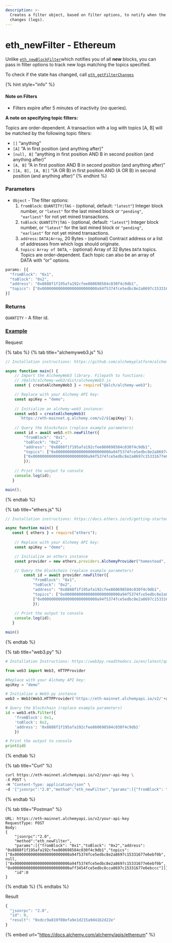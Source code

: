 ```yaml
---
description: >-
  Creates a filter object, based on filter options, to notify when the state
  changes (logs).
---
```


# eth\_newFilter - Ethereum

Unlike [`eth_newBlockFilter`](eth-newblockfilter.md)which notifies you of all **new** blocks, you can pass in filter options to track new logs matching the topics specified.&#x20;

To check if the state has changed, call [`eth_getFilterChanges`](https://docs.alchemy.com/alchemy/apis/ethereum/eth-getfilterchanges)

{% hint style="info" %}
#### Note on Filters

* Filters expire after 5 minutes of inactivity (no queries).&#x20;

**A note on specifying topic filters:**

Topics are order-dependent. A transaction with a log with topics \[A, B] will be matched by the following topic filters:

* `[]` “anything”
* `[A]` “A in first position (and anything after)”
* `[null, B]` “anything in first position AND B in second position (and anything after)”
* `[A, B]` “A in first position AND B in second position (and anything after)”
* `[[A, B], [A, B]]` “(A OR B) in first position AND (A OR B) in second position (and anything after)”
{% endhint %}

### **Parameters**

* `Object` - The filter options:
  1. `fromBlock`: `QUANTITY|TAG` - (optional, default: `"latest"`) Integer block number, or `"latest"` for the last mined block or `"pending"`, `"earliest"` for not yet mined transactions.
  2. `toBlock`: `QUANTITY|TAG` - (optional, default: `"latest"`) Integer block number, or `"latest"` for the last mined block or `"pending"`, `"earliest"` for not yet mined transactions.
  3. `address`: `DATA|Array`, 20 Bytes - (optional) Contract address or a list of addresses from which logs should originate.
  4. `topics`: `Array of DATA`, - (optional) Array of 32 Bytes `DATA` topics. Topics are order-dependent. Each topic can also be an array of DATA with “or” options.

```javascript
params: [{
  "fromBlock": "0x1",
  "toBlock": "0x2",
  "address": "0x8888f1f195afa192cfee860698584c030f4c9db1",
  "topics": ["0x000000000000000000000000a94f5374fce5edbc8e2a8697c15331677e6ebf0b", null, ["0x000000000000000000000000a94f5374fce5edbc8e2a8697c15331677e6ebf0b", "0x0000000000000000000000000aff3454fce5edbc8cca8697c15331677e6ebccc"]]
}]
```

### **Returns**

`QUANTITY` - A filter id.

### [**Example**](https://composer.alchemyapi.io/?composer\_state=%7B%22network%22%3A0%2C%22methodName%22%3A%22eth\_newFilter%22%2C%22paramValues%22%3A%5B%7B%22fromBlock%22%3A%220x1%22%2C%22toBlock%22%3A%220x2%22%2C%22address%22%3A%220x8888f1f195afa192cfee860698584c030f4c9db1%22%2C%22topics%22%3A%22%5B%5C%220x000000000000000000000000a94f5374fce5edbc8e2a8697c15331677e6ebf0b%5C%22%2C%20null%2C%20%5B%5C%220x000000000000000000000000a94f5374fce5edbc8e2a8697c15331677e6ebf0b%5C%22%2C%20%5C%220x0000000000000000000000000aff3454fce5edbc8cca8697c15331677e6ebccc%5C%22%5D%5D%22%7D%5D%7D)

Request

{% tabs %}
{% tab title="alchemyweb3.js" %}
```javascript
// Installation instructions: https://github.com/alchemyplatform/alchemy-web3

async function main() {
    // Import the AlchemyWeb3 library. Filepath to functions: 
	// /@alch/alchemy-web3/dist/alchemyWeb3.js
	const { createAlchemyWeb3 } = require("@alch/alchemy-web3");

   	// Replace with your Alchemy API key:
	const apiKey = "demo";
	
	// Initialize an alchemy-web3 instance:
	const web3 = createAlchemyWeb3(
	  `https://eth-mainnet.g.alchemy.com/v2/${apiKey}`);
	
	// Query the blockchain (replace example parameters)
    const id = await web3.eth.newFilter({
  		"fromBlock": "0x1",
  		"toBlock": "0x2",
  		"address": "0x8888f1f195afa192cfee860698584c030f4c9db1",
 		"topics": ["0x000000000000000000000000a94f5374fce5edbc8e2a8697c15331677e6ebf0b", null, 
 		["0x000000000000000000000000a94f5374fce5edbc8e2a8697c15331677e6ebf0b", "0x0000000000000000000000000aff3454fce5edbc8cca8697c15331677e6ebccc"]]
		}); 
    
	// Print the output to console
	console.log(id);
   }

main();
```
{% endtab %}

{% tab title="ethers.js" %}
```javascript
// Installation instructions: https://docs.ethers.io/v5/getting-started/#installing

async function main() {
   const { ethers } = require("ethers");
   
	// Replace with your Alchemy API key:
	const apiKey = "demo";

	// Initialize an ethers instance
	const provider = new ethers.providers.AlchemyProvider("homestead", apiKey);

	// Query the blockchain (replace example parameters)
    	const id = await provider.newFilter({
  			"fromBlock": "0x1",
  			"toBlock": "0x2",
  			"address": "0x8888f1f195afa192cfee860698584c030f4c9db1",
  			"topics": ["0x000000000000000000000000a94f5374fce5edbc8e2a8697c15331677e6ebf0b", null, 
  			["0x000000000000000000000000a94f5374fce5edbc8e2a8697c15331677e6ebf0b", "0x0000000000000000000000000aff3454fce5edbc8cca8697c15331677e6ebccc"]]}]
			}); 
    
	// Print the output to console
	console.log(id);
   }

main()
```
{% endtab %}

{% tab title="web3.py" %}
```python
# Installation Instructions: https://web3py.readthedocs.io/en/latest/quickstart.html#installation

from web3 import Web3, HTTPProvider

#Replace with your Alchemy API key:
apiKey = "demo"

# Initialize a Web3.py instance
web3 = Web3(Web3.HTTPProvider('https://eth-mainnet.alchemyapi.io/v2/'+apiKey))

# Query the blockchain (replace example parameters)
id = web3.eth.filter({
	'fromBlock': 0x1, 
	'toBlock': 0x2, 
	'address': '0x8888f1f195afa192cfee860698584c030f4c9db1'
	}) 

# Print the output to console
print(id)
```
{% endtab %}

{% tab title="Curl" %}
```bash
curl https://eth-mainnet.alchemyapi.io/v2/your-api-key \
-X POST \
-H "Content-Type: application/json" \
-d '{"jsonrpc":"2.0","method":"eth_newFilter","params":[{"fromBlock": "0x1","toBlock": "0x2","address": "0x8888f1f195afa192cfee860698584c030f4c9db1","topics": ["0x000000000000000000000000a94f5374fce5edbc8e2a8697c15331677e6ebf0b", null, ["0x000000000000000000000000a94f5374fce5edbc8e2a8697c15331677e6ebf0b", "0x0000000000000000000000000aff3454fce5edbc8cca8697c15331677e6ebccc"]]}],"id":0}'
```
{% endtab %}

{% tab title="Postman" %}
```http
URL: https://eth-mainnet.alchemyapi.io/v2/your-api-key
RequestType: POST
Body: 
{
    "jsonrpc":"2.0",
    "method":"eth_newFilter",
    "params":[{"fromBlock": "0x1","toBlock": "0x2","address": "0x8888f1f195afa192cfee860698584c030f4c9db1","topics": ["0x000000000000000000000000a94f5374fce5edbc8e2a8697c15331677e6ebf0b", null, ["0x000000000000000000000000a94f5374fce5edbc8e2a8697c15331677e6ebf0b", "0x0000000000000000000000000aff3454fce5edbc8cca8697c15331677e6ebccc"]]}],
    "id":0
}
```
{% endtab %}
{% endtabs %}

Result

```javascript
{
  "jsonrpc": "2.0",
  "id": 0,
  "result": "0xdcc9a819f80efa9e1d215a9d41b2d22e"
}
```

{% embed url="https://docs.alchemy.com/alchemy/apis/ethereum" %}
